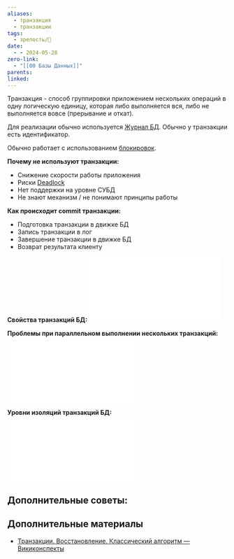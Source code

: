 ```yaml
---
aliases:
  - транзакция
  - транзакции
tags:
  - зрелость/🌱
date:
  - - 2024-05-28
zero-link:
  - "[[00 Базы Данных]]"
parents: 
linked:
---
```

Транзакция - способ группировки приложением нескольких операций в одну логическую единицу, которая либо выполняется вся, либо не выполняется вовсе (прерывание и откат).

Для реализации обычно используется [Журнал БД](Журнал%20БД.md). Обычно у транзакции есть идентификатор.

Обычно работает с использованием [блокировок](Блокировки.md).

**Почему не используют транзакции:**
- Снижение скорости работы приложения
- Риски [Deadlock](Deadlock.md)
- Нет поддержки на уровне СУБД
- Не знают механизм / не понимают принципы работы

**Как происходит commit транзакции:**
- Подготовка транзакции в движке БД
- Запись транзакции в лог
- Завершение транзакции в движке БД
- Возврат результата клиенту

**Свойства транзакций БД:**
![Свойства транзакции БД (ACID)](Свойства%20транзакции%20БД%20(ACID).md)

**Проблемы при параллельном выполнении нескольких транзакций:**
![Проблемы при параллельном выполнении нескольких транзакций](Проблемы%20при%20параллельном%20выполнении%20нескольких%20транзакций.md)

**Уровни изоляций транзакций БД:**
![Уровни изоляций транзакций БД](Уровни%20изоляций%20транзакций%20БД.md)

Дополнительные советы:
- 

## Дополнительные материалы
- [Транзакции. Восстановление. Классический алгоритм — Викиконспекты](https://neerc.ifmo.ru/wiki/index.php?title=%D0%A2%D1%80%D0%B0%D0%BD%D0%B7%D0%B0%D0%BA%D1%86%D0%B8%D0%B8._%D0%92%D0%BE%D1%81%D1%81%D1%82%D0%B0%D0%BD%D0%BE%D0%B2%D0%BB%D0%B5%D0%BD%D0%B8%D0%B5._%D0%9A%D0%BB%D0%B0%D1%81%D1%81%D0%B8%D1%87%D0%B5%D1%81%D0%BA%D0%B8%D0%B9_%D0%B0%D0%BB%D0%B3%D0%BE%D1%80%D0%B8%D1%82%D0%BC)